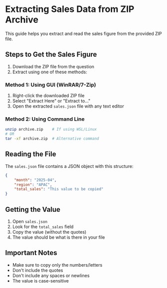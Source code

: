 # Extracting Sales Data from ZIP Archive

This guide helps you extract and read the sales figure from the provided ZIP file.

## Steps to Get the Sales Figure

1. Download the ZIP file from the question
2. Extract using one of these methods:

### Method 1: Using GUI (WinRAR/7-Zip)
1. Right-click the downloaded ZIP file
2. Select "Extract Here" or "Extract to..."
3. Open the extracted `sales.json` file with any text editor

### Method 2: Using Command Line
```bash
unzip archive.zip    # If using WSL/Linux
# OR
tar -xf archive.zip  # Alternative command
```

## Reading the File

The `sales.json` file contains a JSON object with this structure:
```json
{
    "month": "2025-04",
    "region": "APAC",
    "total_sales": "This value to be copied"
}
```

## Getting the Value

1. Open `sales.json`
2. Look for the `total_sales` field
3. Copy the value (without the quotes)
4. The value should be what is there in your file

## Important Notes

- Make sure to copy only the numbers/letters
- Don't include the quotes
- Don't include any spaces or newlines
- The value is case-sensitive
